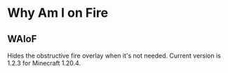 # Why Am I on Fire
## WAIoF

Hides the obstructive fire overlay when it's not needed. Current version is 1.2.3 for Minecraft 1.20.4.
